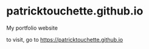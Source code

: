 # patricktouchette.github.io
My portfolio website

to visit, go to https://patricktouchette.github.io

